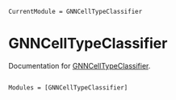 ```@meta
CurrentModule = GNNCellTypeClassifier
```

# GNNCellTypeClassifier

Documentation for [GNNCellTypeClassifier](https://github.com/damourChris/GNNCellTypeClassifier.jl).

```@index
```

```@autodocs
Modules = [GNNCellTypeClassifier]
```
